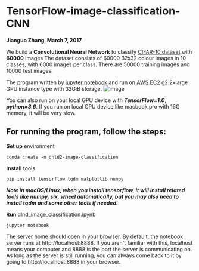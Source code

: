 # TensorFlow-image-classification-CNN

**Jianguo Zhang, March 7, 2017**

We build a **Convolutional Neural Network** to classify [CIFAR-10 dataset](https://www.cs.toronto.edu/~kriz/cifar.html) with **60000** images
The dataset consists of 60000 32x32 colour images in 10 classes, with 6000 images per class. There are 50000 training images and 10000 test images. 

The program written by [jupyter notebook](http://jupyter.org/) and run on [AWS EC2](https://aws.amazon.com/rds/aurora/) g2.2xlarge GPU instance type with 32GiB storage.  ![image](https://github.com/JianguoZhang1994/DLND2-image-classification-CNN/blob/master/intance_type.png)

 You can also run on your local GPU device with ***TensorFlow=1.0***, ***python=3.6***. If you run on local CPU device like macbook pro with 16G memory, it will be very slow. 
 
## For running the program, follow the steps:

**Set up** environment

`conda create -n dnld2-image-classification`

**Install** tools

`pip install tensorflow tqdm matplotlib numpy`

***Note in macOS/Linux, when you install tensorflow, it will install related tools like numpy, six, wheel automatically, but you may also need to install tqdm and some other tools if needed.***

**Run** dlnd_image_classification.ipynb 

`jupyter notebook`

The server home should open in your browser. By default, the notebook server runs at http://localhost:8888. If you aren't familiar with this, localhost means your computer and 8888 is the port the server is communicating on. As long as the server is still running, you can always come back to it by going to http://localhost:8888 in your browser.
